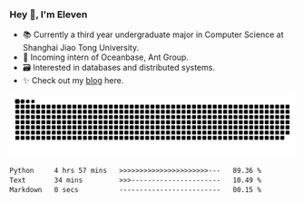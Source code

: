 ### Hey 👋, I'm Eleven

- 📚 Currently a third year undergraduate major in Computer Science at Shanghai Jiao Tong University.
- 🍻 Incoming intern of Oceanbase, Ant Group.
- 🗃️ Interested in databases and distributed systems.
- ✨ Check out my [blog](https://blog.eleven.wiki) here.

![github contribution grid snake animation](https://raw.githubusercontent.com/El-even-11/El-even-11/output/github-contribution-grid-snake.svg)

<!--START_SECTION:waka-->

```txt
Python     4 hrs 57 mins   >>>>>>>>>>>>>>>>>>>>>>---   89.36 %
Text       34 mins         >>>----------------------   10.49 %
Markdown   0 secs          -------------------------   00.15 %
```

<!--END_SECTION:waka-->
